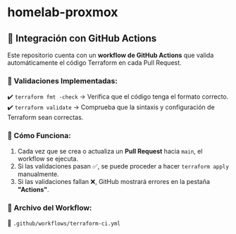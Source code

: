 # homelab-proxmox
## 🚀 Integración con GitHub Actions

Este repositorio cuenta con un **workflow de GitHub Actions** que valida automáticamente el código Terraform en cada Pull Request.

### 🔹 Validaciones Implementadas:
✔️ `terraform fmt -check` → Verifica que el código tenga el formato correcto.  
✔️ `terraform validate` → Comprueba que la sintaxis y configuración de Terraform sean correctas.  

### 🔹 Cómo Funciona:
1. Cada vez que se crea o actualiza un **Pull Request** hacia `main`, el workflow se ejecuta.
2. Si las validaciones pasan ✅, se puede proceder a hacer `terraform apply` manualmente.
3. Si las validaciones fallan ❌, GitHub mostrará errores en la pestaña **"Actions"**.

### 🔹 Archivo del Workflow:
📄 `.github/workflows/terraform-ci.yml`
